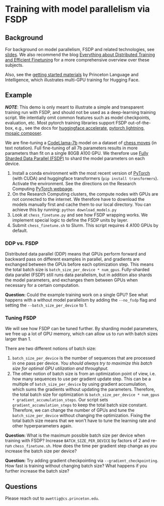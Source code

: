 # Training with model parallelism via FSDP
## Background
For background on model parallelism, FSDP and related technologies, see [slides](slides.pdf). We also recommend the blog [Everything about Distributed Training and Efficient Finetuning](https://sumanthrh.com/post/distributed-and-efficient-finetuning/) for a more comprehensive overview over these subjects.

Also, see the [getting started materials](https://drive.google.com/drive/folders/1t0bXsuCg8SUv-GEs7G5twqSCaHYVJRSG) by Princeton Language and Intelligence, which illustrates multi-GPU training for Hugging Face.

## Example
***NOTE***: This demo is only meant to illustrate a simple and transparent training run with FSDP, and should not be used as a deep-learning training script. We intentially omit common features such as model checkpoints, evaluation, etc.
Most pytorch training libraries support FSDP out-of-the-box, e.g., see the docs for [huggingface accelerate](https://huggingface.co/docs/accelerate/usage_guides/fsdp), [pytorch lightning](https://lightning.ai/docs/pytorch/stable/api/lightning.pytorch.strategies.FSDPStrategy.html), [mosaic composer](https://docs.mosaicml.com/projects/composer/en/stable/notes/distributed_training.html#fullyshardeddataparallel-fsdp).

We are fine-tuning a [CodeLlama-7b](https://huggingface.co/codellama/CodeLlama-7b-hf) model on a dataset of [chess moves](https://huggingface.co/datasets/laion/strategic_game_chess) (in text notation). Full fine-tuning of all 7b parameters results in more parameters than fit on a single 80GB A100 GPU. We therefore use [Fully Sharded Data Parallel (FSDP)](https://pytorch.org/tutorials/intermediate/FSDP_tutorial.html) to shard the model parameters on each device.
1. Install a conda environment with the most recent version of [PyTorch](https://pytorch.org/) (with CUDA) and huggingface transformers (`pip install transformers`). Activate the environment. See the directions on the Research Computing [PyTorch webpage](https://researchcomputing.princeton.edu/support/knowledge-base/pytorch).
2. On the Research Computing clusters, the compute nodes with GPUs are not connected to the internet. We therefore have to download the models manually first and cache them to our local directory. You can achieve this by running: `python download_models.py`
3. Look at `chess_finetune.py` and see how FSDP wrapping works. We implement special logic to define the FSDP units by layer.
4. Submit `chess_finetune.sh` to Slurm. This script requires 4 A100 GPUs by default.

### DDP vs. FSDP
Distributed data parallel (DDP) means that GPUs perform forward and backward pass on different examples in parallel, and gradients are exchanged between the GPUs before each optimization step. This means the total batch size is `batch_size_per_device * num_gpus`.
Fully-sharded data parallel (FSDP) still runs data parallelism, but in addition also shards the model parameters, and exchanges them between GPUs when necessary for a certain computation.

**Question:** Could the example training work on a single GPU? See what happens with a without model parallelism by adding the `--no_fsdp` flag and setting the `--batch_size_per_device` to 1.

### Tuning FSDP
We will see how FSDP can be tuned further. By sharding model parameters, we free up a lot of GPU memory, which can allow us to run with batch sizes larger than 1.

There are two different notions of batch size:
1. `batch_size_per_device` is the number of sequences that are processed in one pass per device. *You should always try to maximize this batch size for optimal GPU utilization and throughput.*
2. The other notion of batch size is from an optimization point of view, i.e. how many sequences to use per gradient update step. This can be a multiple of `batch_size_per_device` by using gradient accumulation, which sums the gradients without updating the parameters. Therefore, the total batch size for optimization is `batch_size_per_device * num_gpus * gradient_accumulation_steps`. Our script sets `gradient_accumulation_steps` to keep the total batch size constant. Therefore, we can change the number of GPUs and tune the `batch_size_per_device` without changing the optimization. Fixing the total batch size means that we won't have to tune the learning rate and other hyperparameters again.

**Question:** What is the maximum possible batch size per device when training with FSDP? Increase `BATCH_SIZE_PER_DEVICE` by factors of 2 and re-run `chess_finetune.sh`. How does the time per gradient step change as you increase the batch size per device?

**Question:** Try adding gradient checkpointing via `--gradient_checkpointing`. How fast is training without changing batch size? What happens if you further increase the batch size?

## Questions
Please reach out to `awettig@cs.princeton.edu`.
